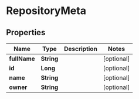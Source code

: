 # RepositoryMeta

## Properties
Name | Type | Description | Notes
------------ | ------------- | ------------- | -------------
**fullName** | **String** |  |  [optional]
**id** | **Long** |  |  [optional]
**name** | **String** |  |  [optional]
**owner** | **String** |  |  [optional]
